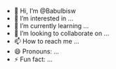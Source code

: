 - 👋 Hi, I’m @Babulbisw
- 👀 I’m interested in ...
- 🌱 I’m currently learning ...
- 💞️ I’m looking to collaborate on ...
- 📫 How to reach me ...
- 😄 Pronouns: ...
- ⚡ Fun fact: ...

<!---
Babulbisw/Babulbisw is a ✨ special ✨ repository because its `README.md` (this file) appears on your GitHub profile.
You can click the Preview link to take a look at your changes.
--->
